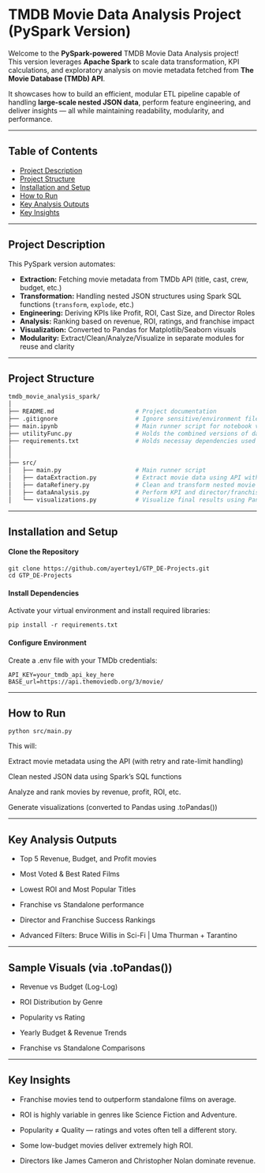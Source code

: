 # TMDB Movie Data Analysis Project (PySpark Version)

Welcome to the **PySpark-powered** TMDB Movie Data Analysis project!  
This version leverages **Apache Spark** to scale data transformation, KPI calculations, and exploratory analysis on movie metadata fetched from **The Movie Database (TMDb) API**.

It showcases how to build an efficient, modular ETL pipeline capable of handling **large-scale nested JSON data**, perform feature engineering, and deliver insights — all while maintaining readability, modularity, and performance.

---

## Table of Contents

- [Project Description](#project-description)
- [Project Structure](#project-structure)
- [Installation and Setup](#installation-and-setup)
- [How to Run](#how-to-run)
- [Key Analysis Outputs](#key-analysis-outputs)
- [Key Insights](#key-insights)

---

## Project Description

This PySpark version automates:

-  **Extraction:** Fetching movie metadata from TMDb API (title, cast, crew, budget, etc.)
-  **Transformation:** Handling nested JSON structures using Spark SQL functions (`transform`, `explode`, etc.)
-  **Engineering:** Deriving KPIs like Profit, ROI, Cast Size, and Director Roles
-  **Analysis:** Ranking based on revenue, ROI, ratings, and franchise impact
-  **Visualization:** Converted to Pandas for Matplotlib/Seaborn visuals
-  **Modularity:** Extract/Clean/Analyze/Visualize in separate modules for reuse and clarity

---

## Project Structure

```bash
tmdb_movie_analysis_spark/
│
├── README.md                       # Project documentation
├── .gitignore                      # Ignore sensitive/environment files and data folder
├── main.ipynb                      # Main runner script for notebook version of the pipeline
├── utilityFunc.py                  # Holds the combined versions of dataExtraction.py, dataAnalysis.py, dataRefinery.py and visualizations.py
├── requirements.txt                # Holds necessay dependencies used in this project
│
│
├── src/
│   ├── main.py                     # Main runner script
│   ├── dataExtraction.py           # Extract movie data using API with fallback/retry
│   ├── dataRefinery.py             # Clean and transform nested movie data
│   ├── dataAnalysis.py             # Perform KPI and director/franchise success ranking
│   └── visualizations.py           # Visualize final results using Pandas

```
---

## Installation and Setup

#### Clone the Repository
```
git clone https://github.com/ayertey1/GTP_DE-Projects.git
cd GTP_DE-Projects
```
#### Install Dependencies
Activate your virtual environment and install required libraries:
```
pip install -r requirements.txt
```
#### Configure Environment
Create a .env file with your TMDb credentials:
```
API_KEY=your_tmdb_api_key_here
BASE_url=https://api.themoviedb.org/3/movie/
```
---
## How to Run
```
python src/main.py
```
This will:

 Extract movie metadata using the API (with retry and rate-limit handling)

 Clean nested JSON data using Spark’s SQL functions

 Analyze and rank movies by revenue, profit, ROI, etc.

 Generate visualizations (converted to Pandas using .toPandas())

---
## Key Analysis Outputs 

* Top 5 Revenue, Budget, and Profit movies

* Most Voted & Best Rated Films

* Lowest ROI and Most Popular Titles

* Franchise vs Standalone performance

* Director and Franchise Success Rankings

* Advanced Filters: Bruce Willis in Sci-Fi | Uma Thurman + Tarantino

---
## Sample Visuals **(via .toPandas())**

* Revenue vs Budget (Log-Log)

* ROI Distribution by Genre

* Popularity vs Rating

* Yearly Budget & Revenue Trends

* Franchise vs Standalone Comparisons

---

## Key Insights

* Franchise movies tend to outperform standalone films on average.

* ROI is highly variable in genres like Science Fiction and Adventure.

* Popularity ≠ Quality — ratings and votes often tell a different story.

* Some low-budget movies deliver extremely high ROI.

* Directors like James Cameron and Christopher Nolan dominate revenue.

